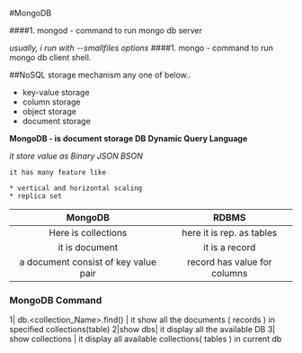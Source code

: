 #MongoDB

####1. mongod - command to run mongo db server

*usually, i run with --smallfiles options*
####1. mongo - command to run mongo db client shell.

##NoSQL storage mechanism any one of below..

 * key-value storage
 * column storage
 * object storage
 * document storage

**MongoDB - is document storage DB**
**Dynamic Query Language**

*it store value as Binary JSON BSON*

 ```
 it has many feature like
 
* vertical and horizontal scaling
* replica set

```

| MongoDB | RDBMS|
| :----:|:----:|
| Here is collections | here it is rep. as tables |
| it is document | it is a record |
| a document consist of key value pair | record has value for columns |

### MongoDB Command

1| db.<collection_Name>.find() | it show all the documents ( records ) in specified collections(table)
2|show dbs| it display all the available DB
3| show collections | it display all available collections( tables ) in current db
